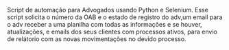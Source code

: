 Script de automação para Advogados usando Python e Selenium.
Esse script solicita o número da OAB e o estado de registro do adv,um email para o adv receber a uma planilha com todas as informações e se houver, atualizações, e emails dos seus clientes com processos ativos, para envio de relátorio com as novas movimentações no devido processo. 
